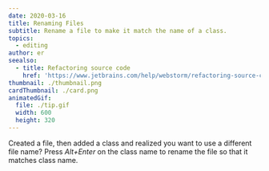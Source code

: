 ```yaml
---
date: 2020-03-16
title: Renaming Files
subtitle: Rename a file to make it match the name of a class.
topics:
  - editing
author: er
seealso:
  - title: Refactoring source code
    href: 'https://www.jetbrains.com/help/webstorm/refactoring-source-code.html#'
thumbnail: ./thumbnail.png
cardThumbnail: ./card.png
animatedGif:
  file: ./tip.gif
  width: 600
  height: 320
---
```

Created a file, then added a class and realized you want to use a different file name? 
Press *Alt+Enter* on the class name to rename the file so that it matches class name.
